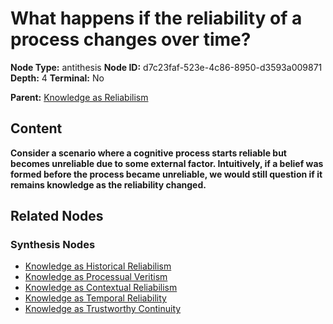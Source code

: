 # What happens if the reliability of a process changes over time?

**Node Type:** antithesis
**Node ID:** d7c23faf-523e-4c86-8950-d3593a009871
**Depth:** 4
**Terminal:** No

**Parent:** [Knowledge as Reliabilism](knowledge-as-reliabilism-synthesis-eace054d-4e15-4814-8d46-9d08dba0ba85.md)

## Content

**Consider a scenario where a cognitive process starts reliable but becomes unreliable due to some external factor. Intuitively, if a belief was formed before the process became unreliable, we would still question if it remains knowledge as the reliability changed.**

## Related Nodes

### Synthesis Nodes

- [Knowledge as Historical Reliabilism](knowledge-as-historical-reliabilism-synthesis-949f3164-d9a3-47e5-9389-150cd9297597.md)
- [Knowledge as Processual Veritism](knowledge-as-processual-veritism-synthesis-4fce8d1a-5450-472b-9f7d-cca50f2c717c.md)
- [Knowledge as Contextual Reliabilism](knowledge-as-contextual-reliabilism-synthesis-d153fcaa-da3e-4418-93fd-2af6855126c6.md)
- [Knowledge as Temporal Reliability](knowledge-as-temporal-reliability-synthesis-3a5974d7-a8f3-474d-9623-99bc690a088a.md)
- [Knowledge as Trustworthy Continuity](knowledge-as-trustworthy-continuity-synthesis-a44837eb-b2e0-405c-b6bd-b902c6b0379a.md)
